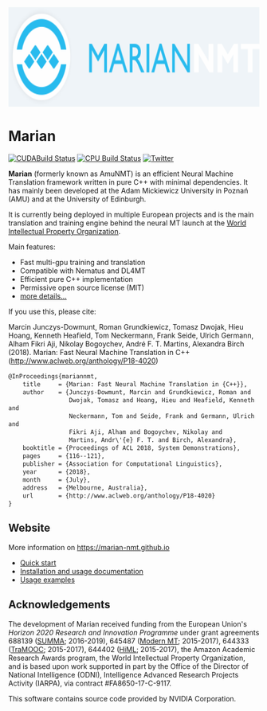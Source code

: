 
<p align="center"><img src="menu.png" alt="maarian-nmt" height="200px"></p>

# Marian

[![CUDABuild Status](http://vali.inf.ed.ac.uk/jenkins/buildStatus/icon?job=amunmt_compilation_cuda)](http://vali.inf.ed.ac.uk/jenkins/job/amunmt_compilation_cuda/)
[![CPU Build Status](http://vali.inf.ed.ac.uk/jenkins/buildStatus/icon?job=amunmt_compilation_cpu)](http://vali.inf.ed.ac.uk/jenkins/job/amunmt_compilation_cpu/)
[![Twitter](https://img.shields.io/twitter/follow/marian_nmt.svg?style=social&label=Follow)](https://twitter.com/intent/follow?screen_name=marian_nmt)


 <p>
  <b>Marian</b> (formerly known as AmuNMT) is an efficient Neural Machine Translation framework written
  in pure C++ with minimal dependencies. It has mainly been developed at the
  Adam Mickiewicz University in Poznań (AMU) and at the University of Edinburgh.
  </p>

  <p>
  It is currently being deployed in
  multiple European projects and is the main translation and training engine
  behind the neural MT launch at the
  <a href="http://www.wipo.int/pressroom/en/articles/2016/article_0014.html">World Intellectual Property Organization</a>.

  </p>

  <p>
  Main features:
  <ul>
    <li> Fast multi-gpu training and translation </li>
    <li> Compatible with Nematus and DL4MT </li>
    <li> Efficient pure C++ implementation </li>
    <li> Permissive open source license (MIT) </li>
    <li> <a href="https://marian-nmt.github.io/features/"> more details... </a> </li>
  </ul>
  </p>

If you use this, please cite:

Marcin Junczys-Dowmunt, Roman Grundkiewicz, Tomasz Dwojak, Hieu Hoang, Kenneth Heafield, Tom Neckermann, Frank Seide, Ulrich Germann, Alham Fikri Aji, Nikolay Bogoychev, André F. T. Martins, Alexandra Birch (2018). Marian: Fast Neural Machine Translation in C++ (http://www.aclweb.org/anthology/P18-4020)

    @InProceedings{mariannmt,
        title     = {Marian: Fast Neural Machine Translation in {C++}},
        author    = {Junczys-Dowmunt, Marcin and Grundkiewicz, Roman and
                     Dwojak, Tomasz and Hoang, Hieu and Heafield, Kenneth and
                     Neckermann, Tom and Seide, Frank and Germann, Ulrich and
                     Fikri Aji, Alham and Bogoychev, Nikolay and
                     Martins, Andr\'{e} F. T. and Birch, Alexandra},
        booktitle = {Proceedings of ACL 2018, System Demonstrations},
        pages     = {116--121},
        publisher = {Association for Computational Linguistics},
        year      = {2018},
        month     = {July},
        address   = {Melbourne, Australia},
        url       = {http://www.aclweb.org/anthology/P18-4020}
    }

## Website

More information on https://marian-nmt.github.io

- [Quick start](https://marian-nmt.github.io/quickstart)
- [Installation and usage documentation](https://marian-nmt.github.io/docs)
- [Usage examples](https://marian-nmt.github.io/examples)

## Acknowledgements

The development of Marian received funding from the European Union's
_Horizon 2020 Research and Innovation Programme_ under grant agreements
688139 ([SUMMA](http://www.summa-project.eu); 2016-2019),
645487 ([Modern MT](http://www.modernmt.eu); 2015-2017),
644333 ([TraMOOC](http://tramooc.eu/); 2015-2017),
644402 ([HiML](http://www.himl.eu/); 2015-2017),
the Amazon Academic Research Awards program,
the World Intellectual Property Organization,
and is based upon work supported in part by the Office of the Director of
National Intelligence (ODNI), Intelligence Advanced Research Projects Activity
(IARPA), via contract #FA8650-17-C-9117.

This software contains source code provided by NVIDIA Corporation.

